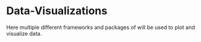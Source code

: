# Data-Visualizations
Here multiple different frameworks and packages of will be used to plot and visualize data.
